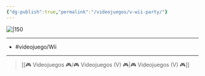 ```yaml
---
{"dg-publish":true,"permalink":"/videojuegos/v-wii-party/"}
---
```



![|150](https://images.igdb.com/igdb/image/upload/t_cover_big/co2cnj.jpg)

---

- #videojuego/Wii

---

> [[🎮 Videojuegos 🎮/🎮 Videojuegos (V) 🎮\|🎮 Videojuegos (V) 🎮]]